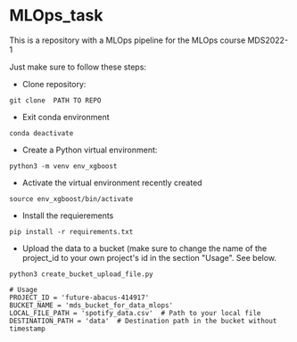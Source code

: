 # MLOps_task
This is a repository with a MLOps pipeline for the MLOps course MDS2022-1

Just make sure to follow these steps: 

 - Clone repository:
```
git clone  PATH TO REPO
```
 - Exit conda environment
```
conda deactivate
```
 - Create a Python virtual environment:
```
python3 -m venv env_xgboost
```
- Activate the virtual environment recently created
```
source env_xgboost/bin/activate
```
- Install the requierements
```
pip install -r requirements.txt
```
 - Upload the data to a bucket (make sure to change the name of the project_id to your own project's id in the section "Usage". See below. 
```
python3 create_bucket_upload_file.py
```
```
# Usage
PROJECT_ID = 'future-abacus-414917'
BUCKET_NAME = 'mds_bucket_for_data_mlops'
LOCAL_FILE_PATH = 'spotify_data.csv'  # Path to your local file
DESTINATION_PATH = 'data'  # Destination path in the bucket without timestamp
```
